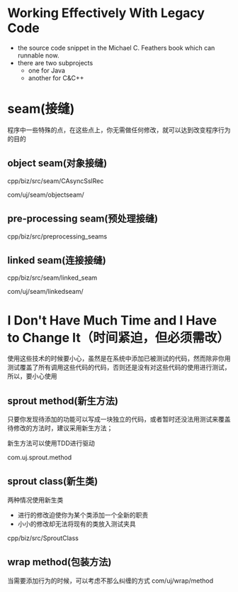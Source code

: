 # Working Effectively With Legacy Code
- the source code snippet in the Michael C. Feathers book which can runnable now.
- there are two subprojects  
    - one for Java
    - another for C&C++ 
    
    
# seam(接缝)
程序中一些特殊的点，在这些点上，你无需做任何修改，就可以达到改变程序行为的目的
## object seam(对象接缝)
cpp/biz/src/seam/CAsyncSslRec

com/uj/seam/objectseam/
## pre-processing seam(预处理接缝)
cpp/biz/src/preprocessing_seams
## linked seam(连接接缝)
cpp/biz/src/seam/linked_seam

com/uj/seam/linkedseam/

# I Don't Have Much Time and I Have to Change It（时间紧迫，但必须需改）
使用这些技术的时候要小心，虽然是在系统中添加已被测试的代码，然而除非你用测试覆盖了所有调用这些代码的代码，否则还是没有对这些代码的使用进行测试，所以，要小心使用
## sprout method(新生方法)
只要你发现待添加的功能可以写成一块独立的代码，或者暂时还没法用测试来覆盖待修改的方法时，建议采用新生方法；

新生方法可以使用TDD进行驱动

com.uj.sprout.method
## sprout class(新生类)
两种情况使用新生类
- 进行的修改迫使你为某个类添加一个全新的职责
- 小小的修改却无法将现有的类放入测试夹具

cpp/biz/src/SproutClass
## wrap method(包装方法)
当需要添加行为的时候，可以考虑不那么纠缠的方式
com/uj/wrap/method


